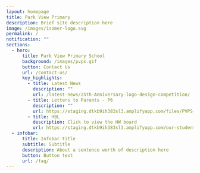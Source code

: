 ```yaml
---
layout: homepage
title: Park View Primary
description: Brief site description here
image: /images/isomer-logo.svg
permalink: /
notification: ""
sections:
  - hero:
      title: Park View Primary School
      background: /images/pvps.gif
      button: Contact Us
      url: /contact-us/
      key_highlights:
        - title: Latest News
          description: ""
          url: /latest-news/25th-Anniversary-logo-design-competition/
        - title: Letters to Parents - P6
          description: ""
          url: https://staging.dtkb9ih383sl3.amplifyapp.com/files/PVPS-2022-16.pdf
        - title: HBL
          description: Click to view the HW board
          url: https://staging.dtkb9ih383sl3.amplifyapp.com/our-students/homework-board-p1-n-p2/
  - infobar:
      title: Infobar title
      subtitle: Subtitle
      description: About a sentence worth of description here
      button: Button text
      url: /faq/
---
```

